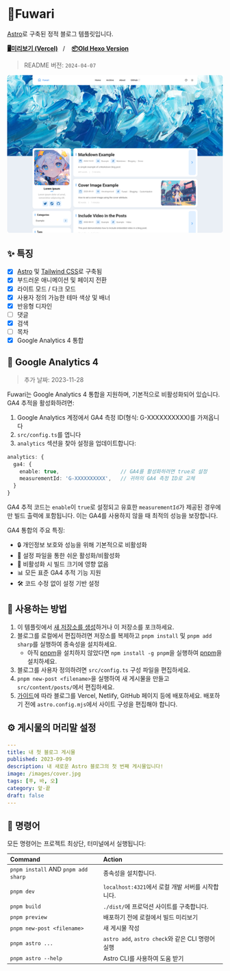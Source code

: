 # 🍥Fuwari

[Astro](https://astro.build)로 구축된 정적 블로그 템플릿입니다.

[**🖥️미리보기 (Vercel)**](https://fuwari.vercel.app)&nbsp;&nbsp;&nbsp;/&nbsp;&nbsp;&nbsp;
[**📦Old Hexo Version**](https://github.com/saicaca/hexo-theme-vivia)

> README 버전: `2024-04-07`

![Preview Image](https://raw.githubusercontent.com/saicaca/resource/main/fuwari/home.png)

## ✨ 특징

- [x] [Astro](https://astro.build) 및 [Tailwind CSS](https://tailwindcss.com)로 구축됨
- [x] 부드러운 애니메이션 및 페이지 전환
- [x] 라이트 모드 / 다크 모드
- [x] 사용자 정의 가능한 테마 색상 및 배너
- [x] 반응형 디자인
- [ ] 댓글
- [x] 검색
- [ ] 목차
- [x] Google Analytics 4 통합

## 🚀 Google Analytics 4

> 추가 날짜: 2023-11-28

Fuwari는 Google Analytics 4 통합을 지원하며, 기본적으로 비활성화되어 있습니다. GA4 추적을 활성화하려면:

1. Google Analytics 계정에서 GA4 측정 ID(형식: G-XXXXXXXXXX)를 가져옵니다
2. `src/config.ts`를 엽니다
3. `analytics` 섹션을 찾아 설정을 업데이트합니다:
```typescript
analytics: {
  ga4: {
    enable: true,                    // GA4를 활성화하려면 true로 설정
    measurementId: 'G-XXXXXXXXXX',   // 귀하의 GA4 측정 ID로 교체
  }
}
```

GA4 추적 코드는 `enable`이 `true`로 설정되고 유효한 `measurementId`가 제공된 경우에만 빌드 출력에 포함됩니다. 이는 GA4를 사용하지 않을 때 최적의 성능을 보장합니다.

GA4 통합의 주요 특징:
- 🔒 개인정보 보호와 성능을 위해 기본적으로 비활성화
- 🔄 설정 파일을 통한 쉬운 활성화/비활성화
- 🚀 비활성화 시 빌드 크기에 영향 없음
- 📊 모든 표준 GA4 추적 기능 지원
- 🛠 코드 수정 없이 설정 기반 설정

## 🚀 사용하는 방법

1. 이 템플릿에서 [새 저장소를 생성](https://github.com/saicaca/fuwari/generate)하거나 이 저장소를 포크하세요.
2. 블로그를 로컬에서 편집하려면 저장소를 복제하고 `pnpm install` 및 `pnpm add sharp`를 실행하여 종속성을 설치하세요.  
   - 아직 [pnpm](https://pnpm.io)을 설치하지 않았다면 `npm install -g pnpm`을 실행하여 [pnpm](https://pnpm.io)을 설치하세요.
3. 블로그를 사용자 정의하려면 `src/config.ts` 구성 파일을 편집하세요.
4. `pnpm new-post <filename>`을 실행하여 새 게시물을 만들고 `src/content/posts/`에서 편집하세요.
5. [가이드](https://docs.astro.build/en/guides/deploy/)에 따라 블로그를 Vercel, Netlify, GitHub 페이지 등에 배포하세요. 배포하기 전에 `astro.config.mjs`에서 사이트 구성을 편집해야 합니다.

## ⚙️ 게시물의 머리말 설정

```yaml
---
title: 내 첫 블로그 게시물
published: 2023-09-09
description: 내 새로운 Astro 블로그의 첫 번째 게시물입니다!
image: /images/cover.jpg
tags: [푸, 바, 오]
category: 앞-끝
draft: false
---
```

## 🧞 명령어

모든 명령어는 프로젝트 최상단, 터미널에서 실행됩니다:

| Command                             | Action                                           |
|:------------------------------------|:-------------------------------------------------|
| `pnpm install` AND `pnpm add sharp` | 종속성을 설치합니다.                            |
| `pnpm dev`                          | `localhost:4321`에서 로컬 개발 서버를 시작합니다.      |
| `pnpm build`                        | `./dist/`에 프로덕션 사이트를 구축합니다.         |
| `pnpm preview`                      | 배포하기 전에 로컬에서 빌드 미리보기     |
| `pnpm new-post <filename>`          | 새 게시물 작성                                |
| `pnpm astro ...`                    | `astro add`, `astro check`와 같은 CLI 명령어 실행 |
| `pnpm astro --help`                 | Astro CLI를 사용하여 도움 받기                     |
